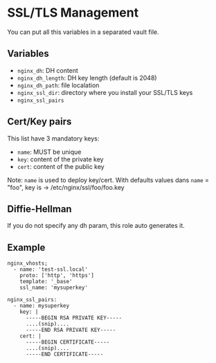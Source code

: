 SSL/TLS Management
==================

You can put all this variables in a separated vault file.

Variables
---------

- `nginx_dh`: DH content
- `nginx_dh_length`: DH key length (default is 2048)
- `nginx_dh_path`: file localation
- `nginx_ssl_dir`: directory where you install your SSL/TLS keys
- `nginx_ssl_pairs`

Cert/Key pairs
--------------

This list have 3 mandatory keys:

- `name`: MUST be unique 
- `key`: content of the private key
- `cert`: content of the public key

Note: `name` is used to deploy key/cert. With defaults values dans `name` = "foo", key is -> /etc/nginx/ssl/foo/foo.key

Diffie-Hellman
--------------

If you do not specify any dh param, this role auto generates it.

Example
-------

```
nginx_vhosts;
  - name: 'test-ssl.local'
    proto: ['http', 'https']
    template: '_base'
    ssl_name: 'mysuperkey'

nginx_ssl_pairs:
  - name: mysuperkey
    key: |
      -----BEGIN RSA PRIVATE KEY-----
      ....(snip)....
      -----END RSA PRIVATE KEY-----
    cert: |
      -----BEGIN CERTIFICATE-----
      ....(snip)....
      -----END CERTIFICATE-----
```

